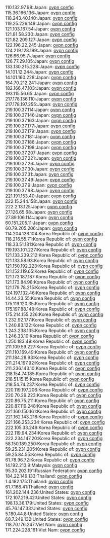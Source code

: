 110.132.97.98:Japan: [ovpn config](vpn/110_132_97_98.ovpn)  
115.36.166.136:Japan: [ovpn config](vpn/115_36_166_136.ovpn)  
118.243.40.140:Japan: [ovpn config](vpn/118_243_40_140.ovpn)  
119.25.226.149:Japan: [ovpn config](vpn/119_25_226_149.ovpn)  
121.103.167.54:Japan: [ovpn config](vpn/121_103_167_54.ovpn)  
121.81.58.230:Japan: [ovpn config](vpn/121_81_58_230.ovpn)  
121.82.209.127:Japan: [ovpn config](vpn/121_82_209_127.ovpn)  
122.196.22.245:Japan: [ovpn config](vpn/122_196_22_245.ovpn)  
124.219.128.199:Japan: [ovpn config](vpn/124_219_128_199.ovpn)  
126.66.95.7:Japan: [ovpn config](vpn/126_66_95_7.ovpn)  
126.77.29.105:Japan: [ovpn config](vpn/126_77_29_105.ovpn)  
133.130.215.228:Japan: [ovpn config](vpn/133_130_215_228.ovpn)  
14.101.12.244:Japan: [ovpn config](vpn/14_101_12_244.ovpn)  
14.101.160.228:Japan: [ovpn config](vpn/14_101_160_228.ovpn)  
164.70.212.241:Japan: [ovpn config](vpn/164_70_212_241.ovpn)  
182.166.47.103:Japan: [ovpn config](vpn/182_166_47_103.ovpn)  
193.115.56.65:Japan: [ovpn config](vpn/193_115_56_65.ovpn)  
217.178.136.110:Japan: [ovpn config](vpn/217_178_136_110.ovpn)  
217.178.197.255:Japan: [ovpn config](vpn/217_178_197_255.ovpn)  
219.100.37.114:Japan: [ovpn config](vpn/219_100_37_114.ovpn)  
219.100.37.146:Japan: [ovpn config](vpn/219_100_37_146.ovpn)  
219.100.37.163:Japan: [ovpn config](vpn/219_100_37_163.ovpn)  
219.100.37.177:Japan: [ovpn config](vpn/219_100_37_177.ovpn)  
219.100.37.179:Japan: [ovpn config](vpn/219_100_37_179.ovpn)  
219.100.37.181:Japan: [ovpn config](vpn/219_100_37_181.ovpn)  
219.100.37.186:Japan: [ovpn config](vpn/219_100_37_186.ovpn)  
219.100.37.198:Japan: [ovpn config](vpn/219_100_37_198.ovpn)  
219.100.37.207:Japan: [ovpn config](vpn/219_100_37_207.ovpn)  
219.100.37.221:Japan: [ovpn config](vpn/219_100_37_221.ovpn)  
219.100.37.26:Japan: [ovpn config](vpn/219_100_37_26.ovpn)  
219.100.37.30:Japan: [ovpn config](vpn/219_100_37_30.ovpn)  
219.100.37.31:Japan: [ovpn config](vpn/219_100_37_31.ovpn)  
219.100.37.49:Japan: [ovpn config](vpn/219_100_37_49.ovpn)  
219.100.37.9:Japan: [ovpn config](vpn/219_100_37_9.ovpn)  
219.100.37.98:Japan: [ovpn config](vpn/219_100_37_98.ovpn)  
221.191.153.40:Japan: [ovpn config](vpn/221_191_153_40.ovpn)  
222.15.244.158:Japan: [ovpn config](vpn/222_15_244_158.ovpn)  
222.2.13.125:Japan: [ovpn config](vpn/222_2_13_125.ovpn)  
27.126.65.68:Japan: [ovpn config](vpn/27_126_65_68.ovpn)  
27.89.106.114:Japan: [ovpn config](vpn/27_89_106_114.ovpn)  
60.151.205.11:Japan: [ovpn config](vpn/60_151_205_11.ovpn)  
60.79.205.206:Japan: [ovpn config](vpn/60_79_205_206.ovpn)  
114.204.128.104:Korea Republic of: [ovpn config](vpn/114_204_128_104.ovpn)  
118.216.55.71:Korea Republic of: [ovpn config](vpn/118_216_55_71.ovpn)  
118.33.51.181:Korea Republic of: [ovpn config](vpn/118_33_51_181.ovpn)  
119.193.101.227:Korea Republic of: [ovpn config](vpn/119_193_101_227.ovpn)  
121.133.239.212:Korea Republic of: [ovpn config](vpn/121_133_239_212.ovpn)  
121.133.58.93:Korea Republic of: [ovpn config](vpn/121_133_58_93.ovpn)  
121.150.192.223:Korea Republic of: [ovpn config](vpn/121_150_192_223.ovpn)  
121.152.119.65:Korea Republic of: [ovpn config](vpn/121_152_119_65.ovpn)  
121.173.187.187:Korea Republic of: [ovpn config](vpn/121_173_187_187.ovpn)  
121.173.84.98:Korea Republic of: [ovpn config](vpn/121_173_84_98.ovpn)  
121.179.78.215:Korea Republic of: [ovpn config](vpn/121_179_78_215.ovpn)  
124.197.132.46:Korea Republic of: [ovpn config](vpn/124_197_132_46.ovpn)  
14.44.23.55:Korea Republic of: [ovpn config](vpn/14_44_23_55.ovpn)  
175.119.120.35:Korea Republic of: [ovpn config](vpn/175_119_120_35.ovpn)  
175.197.88.148:Korea Republic of: [ovpn config](vpn/175_197_88_148.ovpn)  
175.214.155.226:Korea Republic of: [ovpn config](vpn/175_214_155_226.ovpn)  
1.232.92.177:Korea Republic of: [ovpn config](vpn/1_232_92_177.ovpn)  
1.240.83.122:Korea Republic of: [ovpn config](vpn/1_240_83_122.ovpn)  
1.243.238.135:Korea Republic of: [ovpn config](vpn/1_243_238_135.ovpn)  
1.246.33.10:Korea Republic of: [ovpn config](vpn/1_246_33_10.ovpn)  
1.250.183.49:Korea Republic of: [ovpn config](vpn/1_250_183_49.ovpn)  
211.109.59.227:Korea Republic of: [ovpn config](vpn/211_109_59_227.ovpn)  
211.110.169.49:Korea Republic of: [ovpn config](vpn/211_110_169_49.ovpn)  
211.184.28.93:Korea Republic of: [ovpn config](vpn/211_184_28_93.ovpn)  
211.214.197.92:Korea Republic of: [ovpn config](vpn/211_214_197_92.ovpn)  
211.236.143.10:Korea Republic of: [ovpn config](vpn/211_236_143_10.ovpn)  
218.154.74.185:Korea Republic of: [ovpn config](vpn/218_154_74_185.ovpn)  
218.51.15.15:Korea Republic of: [ovpn config](vpn/218_51_15_15.ovpn)  
218.54.74.237:Korea Republic of: [ovpn config](vpn/218_54_74_237.ovpn)  
220.119.197.206:Korea Republic of: [ovpn config](vpn/220_119_197_206.ovpn)  
220.70.29.223:Korea Republic of: [ovpn config](vpn/220_70_29_223.ovpn)  
220.86.75.211:Korea Republic of: [ovpn config](vpn/220_86_75_211.ovpn)  
220.87.119.248:Korea Republic of: [ovpn config](vpn/220_87_119_248.ovpn)  
221.160.150.161:Korea Republic of: [ovpn config](vpn/221_160_150_161.ovpn)  
221.162.143.218:Korea Republic of: [ovpn config](vpn/221_162_143_218.ovpn)  
221.166.253.234:Korea Republic of: [ovpn config](vpn/221_166_253_234.ovpn)  
222.105.33.249:Korea Republic of: [ovpn config](vpn/222_105_33_249.ovpn)  
222.119.94.234:Korea Republic of: [ovpn config](vpn/222_119_94_234.ovpn)  
222.234.147.20:Korea Republic of: [ovpn config](vpn/222_234_147_20.ovpn)  
58.150.189.250:Korea Republic of: [ovpn config](vpn/58_150_189_250.ovpn)  
59.25.231.205:Korea Republic of: [ovpn config](vpn/59_25_231_205.ovpn)  
59.25.84.55:Korea Republic of: [ovpn config](vpn/59_25_84_55.ovpn)  
61.78.96.72:Korea Republic of: [ovpn config](vpn/61_78_96_72.ovpn)  
14.192.213.9:Malaysia: [ovpn config](vpn/14_192_213_9.ovpn)  
95.30.202.191:Russian Federation: [ovpn config](vpn/95_30_202_191.ovpn)  
184.22.149.133:Thailand: [ovpn config](vpn/184_22_149_133.ovpn)  
1.4.182.175:Thailand: [ovpn config](vpn/1_4_182_175.ovpn)  
61.7.168.41:Thailand: [ovpn config](vpn/61_7_168_41.ovpn)  
161.202.144.236:United States: [ovpn config](vpn/161_202_144_236.ovpn)  
172.107.219.42:United States: [ovpn config](vpn/172_107_219_42.ovpn)  
198.13.36.179:United States: [ovpn config](vpn/198_13_36_179.ovpn)  
45.76.147.33:United States: [ovpn config](vpn/45_76_147_33.ovpn)  
5.180.44.8:United States: [ovpn config](vpn/5_180_44_8.ovpn)  
68.7.249.132:United States: [ovpn config](vpn/68_7_249_132.ovpn)  
118.70.176.247:Viet Nam: [ovpn config](vpn/118_70_176_247.ovpn)  
171.224.228.161:Viet Nam: [ovpn config](vpn/171_224_228_161.ovpn)  
